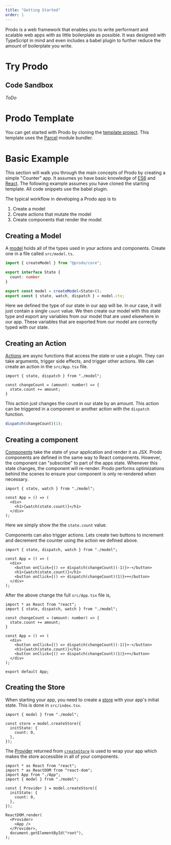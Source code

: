 ```yaml
---
title: "Getting Started"
order: 1
---
```


Prodo is a web framework that enables you to write performant and scalable web
apps with as little boilerplate as possible. It was designed with TypeScript in
mind and even includes a babel plugin to further reduce the amount of
boilerplate you write.

# Try Prodo

## Code Sandbox

_ToDo_

# Prodo Template

You can get started with Prodo by cloning the [template
project](https://github.com/prodo-ai/prodo-template). This template uses the
[Parcel](https://parceljs.org/) module bundler.


# Basic Example

This section will walk you through the main concepts of Prodo by creating a
simple "Counter" app. It assumes yo have basic knowledge of
[ES6](https://www.w3schools.com/js/js_es6.asp) and [React](https://reactjs.org).
The following example assumes you have cloned the starting template. All code
snippets use the babel plugin.

The typical workflow in developing a Prodo app is to

1. Create a model
2. Create actions that mutate the model
3. Create components that render the model

## Creating a Model

A [model](/basics/model) holds all of the types used in your actions and components. Create one
in a file called `src/model.ts`.

```ts
import { createModel } from "@prodo/core";

export interface State {
  count: number
}

export const model = createModel<State>();
export const { state, watch, dispatch } = model.ctx;
```

Here we defined the type of our state in our app will be. In our case, it will just
contain a single `count` value. We then create our model with this state type
and export any variables from our model that are used elsewhere in our app.
These variables that are exported from our model are correctly typed with our
state.

## Creating an Action

[Actions](/basics/actions) are async functions that access the state or use a plugin. They can
take arguments, trigger side effects, and trigger other actions. We can create
an action in the `src/App.tsx` file.

```tsx
import { state, dispatch } from "./model";

const changeCount = (amount: number) => {
  state.count += amount;
} 
```

This action just changes the count in our state by an amount. This action can
be triggered in a component or another action with the `dispatch` function.

```ts
dispatch(changeCount)(1);
```

## Creating a component

[Components](/basics/components) take the state of your application and render it as JSX. Prodo
components are defined in the same way to React components. However, the
component can "subscribe" to part of the apps state. Whenever this state
changes, the component will re-render. Prodo performs optimizations behind the
scenes to ensure your component is only re-rendered when necessary.

```tsx
import { state, watch } from "./model";

const App = () => (
  <div>
    <h1>{watch(state.count)}</h1>
  </div>
);
```

Here we simply show the the `state.count` value.

Components can also trigger actions. Lets create two buttons to increment and
decrement the counter using the action we defined above.

```tsx
import { state, dispatch, watch } from "./model";

const App = () => (
  <div>
    <button onClick={() => dispatch(changeCount)(-1)}>-</button>
    <h1>{watch(state.count)}</h1>
    <button onClick={() => dispatch(changeCount)(1)}>+</button>
  </div>
);
```

After the above change the full `src/App.tsx` file is,

```tsx
import * as React from "react";
import { state, dispatch, watch } from "./model";

const changeCount = (amount: number) => {
  state.count += amount;
} 

const App = () => (
  <div>
    <button onClick={() => dispatch(changeCount)(-1)}>-</button>
    <h1>{watch(state.count)}</h1>
    <button onClick={() => dispatch(changeCount)(1)}>+</button>
  </div>
);

export default App;
```

## Creating the Store

When starting your app, you need to create a [store](/basics/store) with your
app's initial state. This is done in `src/index.tsx`.

```tsx
import { model } from "./model";

const store = model.createStore({
  initState: {
    count: 0,
  },
});
```

The [Provider](/api-reference) returned from
[`createStore`](/api-reference/createStore) is used to wrap your app which makes
the store accessible in all of your components.

```tsx
import * as React from "react";
import * as ReactDOM from "react-dom";
import App from "./App";
import { model } from "./model";

const { Provider } = model.createStore({
  initState: {
    count: 0,
  },
});

ReactDOM.render(
  <Provider>
    <App />
  </Provider>,
  document.getElementById("root"),
);
```
